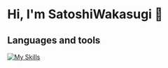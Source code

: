 # Hi, I'm SatoshiWakasugi 🍕

<!--
**SatoshiWakasugi/SatoshiWakasugi** is a ✨ _special_ ✨ repository because its `README.md` (this file) appears on your GitHub profile.

Here are some ideas to get you started:

- 🔭 I’m currently working on ...
- 🌱 I’m currently learning ...
- 👯 I’m looking to collaborate on ...
- 🤔 I’m looking for help with ...
- 💬 Ask me about ...
- 📫 How to reach me: ...
- 😄 Pronouns: ...
- ⚡ Fun fact: ...
-->

## Languages and tools

[![My Skills](https://skillicons.dev/icons?i=html,css,sass,tailwind,js,ts,react,redux,nextjs,vue,nuxtjs,nodejs,nestjs,jest,vite,netlify,postman,gcp,firebase,figma,ai,ps,pr,git,github,vscode)](https://skillicons.dev)
